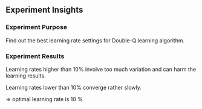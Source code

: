 
## Experiment Insights

### Experiment Purpose
Find out the best learning rate settings for Double-Q learning algorithm.

### Experiment Results
Learning rates higher than 10% involve too much variation and can harm the learning results.

Learning rates lower than 10% converge rather slowly.

=> optimal learning rate is 10 %